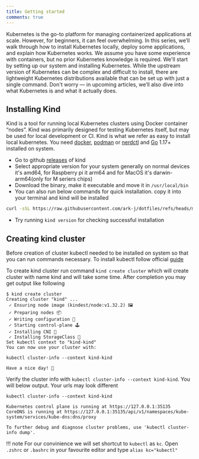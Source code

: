 ```yaml
---
title: Getting started
comments: true
---
```


Kubernetes is the go-to platform for managing containerized applications at scale. However, for beginners, it can feel overwhelming.
In this series, we’ll walk through how to install Kubernetes locally, deploy some applications, and explain how Kubernetes works. We assume you have some experience with containers, but no prior Kubernetes knowledge is required.
We'll start by setting up our system and installing Kubernetes. While the upstream version of Kubernetes can be complex and difficult to install, there are lightweight Kubernetes distributions available that can be set up with just a single command.
Don't worry — in upcoming articles, we’ll also dive into what Kubernetes is and what it actually does.

## Installing Kind
Kind is a tool for running local Kubernetes clusters using Docker container “nodes”. Kind was primarily designed for testing Kubernetes itself, but may be used for local development or CI. Kind is what we refer as easy to install local kubernetes. You need [docker](https://docs.docker.com/engine/install/), [podman](https://podman.io/docs/installation) or [nerdctl](https://github.com/containerd/nerdctl) and [Go](https://go.dev/doc/install) 1.17+ installed on system.

- Go to github [releases](https://github.com/kubernetes-sigs/kind/releases) of kind
- Select appropriate version for your system generally on normal devices it's amd64, for Raspberry pi it arm64 and for MacOS it's darwin-arm64(only for M seriers chips)
- Download the binary, make it executable and move it in `/usr/local/bin`
- You can also run below commands for quick installation. copy it into your terminal and kind will be installed
```sh
curl -sSL https://raw.githubusercontent.com/ark-j/dotfiles/refs/heads/main/.config/scripts/generic/install_kind.sh | bash
```
- Try running `kind version` for checking successful installation

## Creating kind cluster
Before creation of cluster kubectl needed to be installed on system so that you can run commands necessary. To install kubectl follow official [guide](https://kubernetes.io/docs/tasks/tools/)

To create kind cluster run command `kind create cluster` which will create cluster with name kind and will take some time. After completion you may get output like following
<div class="termy">

```console
$ kind create cluster
Creating cluster "kind" ...
 ✓ Ensuring node image (kindest/node:v1.32.2) 🖼
 ✓ Preparing nodes 📦
 ✓ Writing configuration 📜
 ✓ Starting control-plane 🕹️
 ✓ Installing CNI 🔌
 ✓ Installing StorageClass 💾
Set kubectl context to "kind-kind"
You can now use your cluster with:

kubectl cluster-info --context kind-kind

Have a nice day! 👋
```

</div>

Verify the cluster info with `kubectl cluster-info --context kind-kind`. You will below output. Your urls may look different

<div class="termy">

```console
kubectl cluster-info --context kind-kind

Kubernetes control plane is running at https://127.0.0.1:35135
CoreDNS is running at https://127.0.0.1:35135/api/v1/namespaces/kube-system/services/kube-dns:dns/proxy

To further debug and diagnose cluster problems, use 'kubectl cluster-info dump'.
```

</div>

!!! note
    For our convinience we will set shortcut to `kubectl` as `kc`. Open `.zshrc` or `.bashrc` in your favourite editor and type `alias kc="kubectl"`
